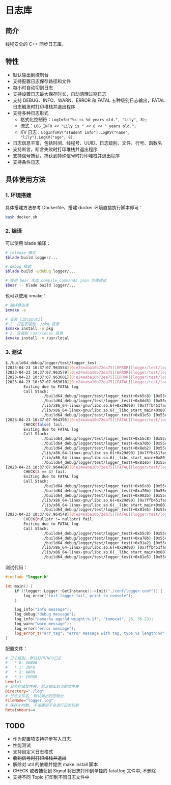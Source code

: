 # 日志库

## 简介

线程安全的 C++ 同步日志库。

## 特性

* 默认输出到控制台
* 支持配置日志保存路径和文件
* 每小时自动切割日志
* 支持设置日志最大保存时长，自动清理过期日志
* 支持 DEBUG、INFO、WARN、ERROR 和 FATAL 五种级别日志输出，FATAL 日志触发时打印堆栈并退出程序
* 支持多种日志形式
  * 格式化控制符：`LogInfo("%s is %d years old.", "Lily", 8);`
  * 流式：`LOG_INFO << "Lily is " << 8 << " years old.";`
  * KV 日志：`LogInfoKV("student info").LogKV("name", "lily").LogKV("age", 8);`
* 日志信息丰富，包括时间、线程号、UUID、日志级别、文件、行号、函数名
* 支持断言，断言失败时打印堆栈并退出程序
* 支持信号捕获，捕获到特殊信号时打印堆栈并退出程序
* 支持条件日志

## 具体使用方法

### 1. 环境搭建

具体搭建方法参考 Dockerfile，搭建 docker 环境直接执行脚本即可：

```bash
bash docker.sh
```

### 2. 编译

可以使用 blade 编译：

```bash
# release 模式
$blade build logger/...

# debug 模式
$blade build -pdebug logger/...

# 使用 bear 生成 compile_commands.json 方便调试
$bear -- blade build logger/...
```

也可以使用 xmake：

```bash
# 编译静态库
$xmake -a

# 安装 libcpputil
# 1. 打包安装到 ./pkg 目录
$xmake install -o pkg
# 2. 安装到 /usr/local 目录
$xmake install -o /usr/local
```

### 3. 测试

```bash
$./build64_debug/logger/test/logger_test
[2023-04-23 10:37:07.963554][0:e24eaba10b72ea75][ERROR][logger/test/logger_test.cpp:26][main] error message
[2023-04-23 10:37:07.963579][0:e24eaba10b72ea75][ERROR][logger/test/logger_test.cpp:27][main][tag=err_tag] error message with tag, type:pencil length:17
[2023-04-23 10:37:07.963601][0:e24eaba10b72ea75][ERROR][logger/test/logger_test.cpp:32][main] error message
[2023-04-23 10:37:07.963610][0:e24eaba10b72ea75][FATAL][logger/test/logger_test.cpp:46][main] x must be larger than 0!
        Exiting due to FATAL log
        Call Stack:
                ./build64_debug/logger/test/logger_test(+0xb5c8) [0x55c12fc235c8]
                ./build64_debug/logger/test/logger_test(+0x8dd3) [0x55c12fc20dd3]
                /lib/x86_64-linux-gnu/libc.so.6(+0x29d90) [0x7ffb451fad90]
                /lib/x86_64-linux-gnu/libc.so.6(__libc_start_main+0x80) [0x7ffb451fae40]
                ./build64_debug/logger/test/logger_test(+0x81e5) [0x55c12fc201e5]
[2023-04-23 10:37:07.964395][0:e24eaba10b72ea75][FATAL][logger/test/logger_test.cpp:49][main] 
        CHECK(false) fail.
        Exiting due to FATAL log
        Call Stack:
                ./build64_debug/logger/test/logger_test(+0xb5c8) [0x55c12fc235c8]
                ./build64_debug/logger/test/logger_test(+0xa70b) [0x55c12fc2270b]
                ./build64_debug/logger/test/logger_test(+0x8eb2) [0x55c12fc20eb2]
                /lib/x86_64-linux-gnu/libc.so.6(+0x29d90) [0x7ffb451fad90]
                /lib/x86_64-linux-gnu/libc.so.6(__libc_start_main+0x80) [0x7ffb451fae40]
                ./build64_debug/logger/test/logger_test(+0x81e5) [0x55c12fc201e5]
[2023-04-23 10:37:07.964489][0:e24eaba10b72ea75][FATAL][logger/test/logger_test.cpp:50][main] 
        CHECK(3 == 4) fail.
        Exiting due to FATAL log
        Call Stack:
                ./build64_debug/logger/test/logger_test(+0xb5c8) [0x55c12fc235c8]
                ./build64_debug/logger/test/logger_test(+0xa70b) [0x55c12fc2270b]
                ./build64_debug/logger/test/logger_test(+0x902b) [0x55c12fc2102b]
                /lib/x86_64-linux-gnu/libc.so.6(+0x29d90) [0x7ffb451fad90]
                /lib/x86_64-linux-gnu/libc.so.6(__libc_start_main+0x80) [0x7ffb451fae40]
                ./build64_debug/logger/test/logger_test(+0x81e5) [0x55c12fc201e5]
[2023-04-23 10:37:07.964548][0:e24eaba10b72ea75][FATAL][logger/test/logger_test.cpp:51][main] 
        CHECK(nullptr != nullptr) fail.
        Exiting due to FATAL log
        Call Stack:
                ./build64_debug/logger/test/logger_test(+0xb5c8) [0x55c12fc235c8]
                ./build64_debug/logger/test/logger_test(+0xa70b) [0x55c12fc2270b]
                ./build64_debug/logger/test/logger_test(+0x91a2) [0x55c12fc211a2]
                /lib/x86_64-linux-gnu/libc.so.6(+0x29d90) [0x7ffb451fad90]
                /lib/x86_64-linux-gnu/libc.so.6(__libc_start_main+0x80) [0x7ffb451fae40]
                ./build64_debug/logger/test/logger_test(+0x81e5) [0x55c12fc201e5]
```

测试代码：

```c++
#include "logger.h"

int main() {
    if (!logger::Logger::GetInstance()->Init("./conf/logger.conf")) {
        log_error("init logger fail, print to console");
    }

    log_info("info message");
    log_debug("debug message");
    log_info("name:%s age:%d weight:%.1f", "tomocat", 26, 56.23);
    log_warn("warn message");
    log_error("error message");
    log_error_t("err_tag", "error message with tag, type:%s length:%d", "pencil", 17);
}
```

配置文件：

```toml
# 日志级别, 默认打印INFO日志
#   * 0: DEBUG
#   * 1: INFO
#   * 2: WARN
#   * 3: ERROR
Level=1
# 日志存储文件夹, 默认输出到当前文件夹
Directory="./log"
# 日志文件名, 默认输出到控制台
FileName="logger.log"
# 保存小时数, 不设置则不会进行日志切割
RetainHours=4
```

## TODO

* 作为配置项支持异步写入日志
* 性能测试
* 支持自定义日志格式
* ~~收到信号时打印堆栈并退出~~
* 解除对 util 的依赖并提供 make install 脚本
* ~~CHECK 或者捕获到 Signal 将日志打印到单独的 fatal.log 文件中, 不删除~~
* 支持不同 Topic 打印到不同日志文件中
